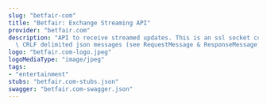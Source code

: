 ```yaml
---
slug: "betfair-com"
title: "Betfair: Exchange Streaming API"
provider: "betfair.com"
description: "API to receive streamed updates. This is an ssl socket connection of\
  \ CRLF delimited json messages (see RequestMessage & ResponseMessage)"
logo: "betfair.com-logo.jpeg"
logoMediaType: "image/jpeg"
tags:
- "entertainment"
stubs: "betfair.com-stubs.json"
swagger: "betfair.com-swagger.json"
---
```


